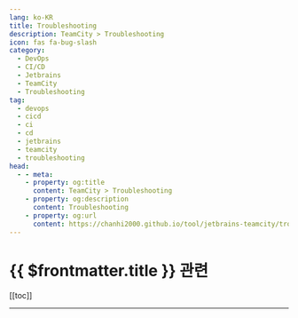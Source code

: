 ```yaml
---
lang: ko-KR
title: Troubleshooting
description: TeamCity > Troubleshooting
icon: fas fa-bug-slash
category:
  - DevOps
  - CI/CD
  - Jetbrains
  - TeamCity
  - Troubleshooting
tag:
  - devops
  - cicd
  - ci
  - cd
  - jetbrains
  - teamcity
  - troubleshooting
head:
  - - meta:
    - property: og:title
      content: TeamCity > Troubleshooting
    - property: og:description
      content: Troubleshooting
    - property: og:url
      content: https://chanhi2000.github.io/tool/jetbrains-teamcity/troubleshooting.html
---
```


# {{ $frontmatter.title }} 관련

[[toc]]

---

<TagLinks />